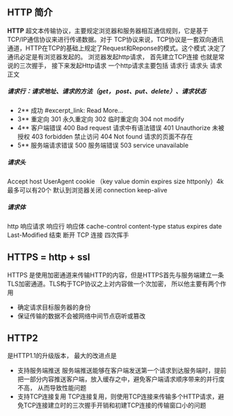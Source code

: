 ## HTTP 简介
**HTTP** 
超文本传输协议，主要规定浏览器和服务器相互通信规则，它是基于TCP/IP通信协议来进行传递数据。对于
TCP协议来说，TCP协议是一套双向通讯通道，HTTP在TCP的基础上规定了Request和Reponse的模式。这个模式
决定了通讯必定是有浏览器发起的。
浏览器发起http请求， 首先建立TCP连接  也就是常说的三次握手， 接下来发起Http请求
一个http请求主要包括 请求行 请求头 请求正文
##### 请求行：请求地址、请求的方法（get， post、put、delete）、请求状态
* 2** 成功
#excerpt_link: Read More...
* 3** 重定向
    301 永久重定向
    302 临时重定向
    304 not modify
* 4** 客户端错误
    400 Bad request 请求中有语法错误
    401 Unauthorize 未被授权
    403 forbidden 禁止访问
    404 Not found 请求的页面不存在
* 5** 服务端请求错误
    500 服务端错误
    503 service unavailable
##### 请求头
 Accept 
 host 
 UserAgent
 cookie （key value domin expires size httponly）4k 最多可以有20个 默认到浏览器关闭
 connection keep-alive
##### 请求体
http 响应请求 
 响应行 
 响应体
  cache-control
  content-type
  status
  expires
  date
  Last-Modified
结束
断开 TCP 连接 四次挥手
## HTTPS = http + ssl
HTTPS 是使用加密通道来传输HTTP的内容，但是HTTPS首先与服务端建立一条TLS加密通道。TLS构于TCP协议之上对内容做一个次加密，
所以他主要有两个作用
* 确定请求目标服务器的身份
* 保证传输的数据不会被网络中间节点窃听或篡改
## HTTP2
是HTTP1.1的升级版本， 最大的改进点是
* 支持服务端推送
  服务端推送能够在客户端发送第一个请求到达服务端时，提前把一部分内容推送客户端，放入缓存之中，避免客户端请求顺序带来的并行度不高，
  从而导致性能问题
* 支持TCP连接复用
  TCP连接复用，则使用TCP连接来传输多个HTTP请求，避免TCP连接建立时的三次握手开销和初建TCP连接的传输窗口小的问题